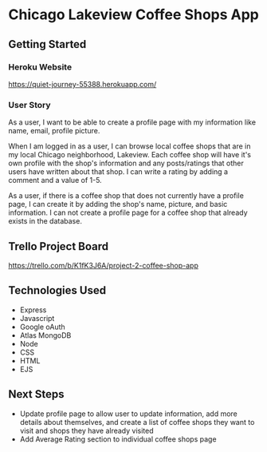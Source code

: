 # Chicago Lakeview Coffee Shops App

## Getting Started

### Heroku Website

<https://quiet-journey-55388.herokuapp.com/>

### User Story

As a user, I want to be able to create a profile page with my information like name, email, profile picture. 

When I am logged in as a user, I can browse local coffee shops that are in my local Chicago neighborhood, Lakeview. Each coffee shop will have it's own profile with the shop's information and any posts/ratings that other users have written about that shop. I can write a rating by adding a comment and a value of 1-5. 

As a user, if there is a coffee shop that does not currently have a profile page, I can create it by adding the shop's name, picture, and basic information. I can not create a profile page for a coffee shop that already exists in the database.

## Trello Project Board

<https://trello.com/b/K1fK3J6A/project-2-coffee-shop-app>

## Technologies Used

- Express
- Javascript
- Google oAuth
- Atlas MongoDB
- Node
- CSS
- HTML
- EJS

## Next Steps

- Update profile page to allow user to update information, add more details about themselves, and create a list of coffee shops they want to visit and shops they have already visited
- Add Average Rating section to individual coffee shops page
